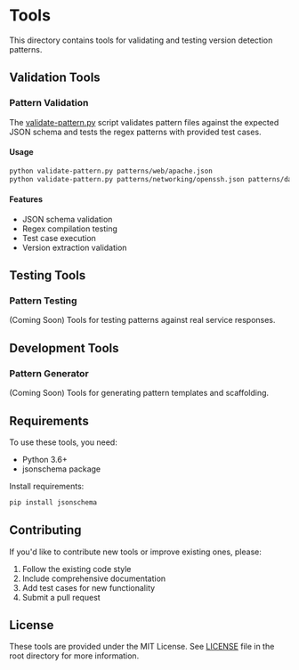 # Tools

This directory contains tools for validating and testing version detection patterns.

## Validation Tools

### Pattern Validation
The [validate-pattern.py](validate-pattern.py) script validates pattern files against the expected JSON schema and tests the regex patterns with provided test cases.

#### Usage
```bash
python validate-pattern.py patterns/web/apache.json
python validate-pattern.py patterns/networking/openssh.json patterns/database/mysql.json
```

#### Features
- JSON schema validation
- Regex compilation testing
- Test case execution
- Version extraction validation

## Testing Tools

### Pattern Testing
(Coming Soon) Tools for testing patterns against real service responses.

## Development Tools

### Pattern Generator
(Coming Soon) Tools for generating pattern templates and scaffolding.

## Requirements

To use these tools, you need:
- Python 3.6+
- jsonschema package

Install requirements:
```bash
pip install jsonschema
```

## Contributing

If you'd like to contribute new tools or improve existing ones, please:
1. Follow the existing code style
2. Include comprehensive documentation
3. Add test cases for new functionality
4. Submit a pull request

## License

These tools are provided under the MIT License. See [LICENSE](../LICENSE) file in the root directory for more information.